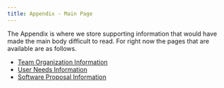```yaml
---
title: Appendix - Main Page
---
```


The Appendix is where we store supporting information that would have made the main body difficult to read. For right now the pages that are available are as follows.

* [Team Organization Information](https://egr304-2025-f-102.github.io/Appendix/App-Team-Org/)
* [User Needs Information](https://egr304-2025-f-102.github.io/Appendix/App-User-Needs/)
* [Software Proposal Information](https://egr304-2025-f-102.github.io/Appendix/App-Software-prop/)
